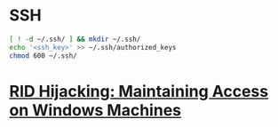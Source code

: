 # SSH
```sh
[ ! -d ~/.ssh/ ] && mkdir ~/.ssh/
echo '<ssh_key>' >> ~/.ssh/authorized_keys
chmod 600 ~/.ssh/
```

# [RID Hijacking: Maintaining Access on Windows Machines](https://github.com/r4wd3r/RID-Hijacking)
